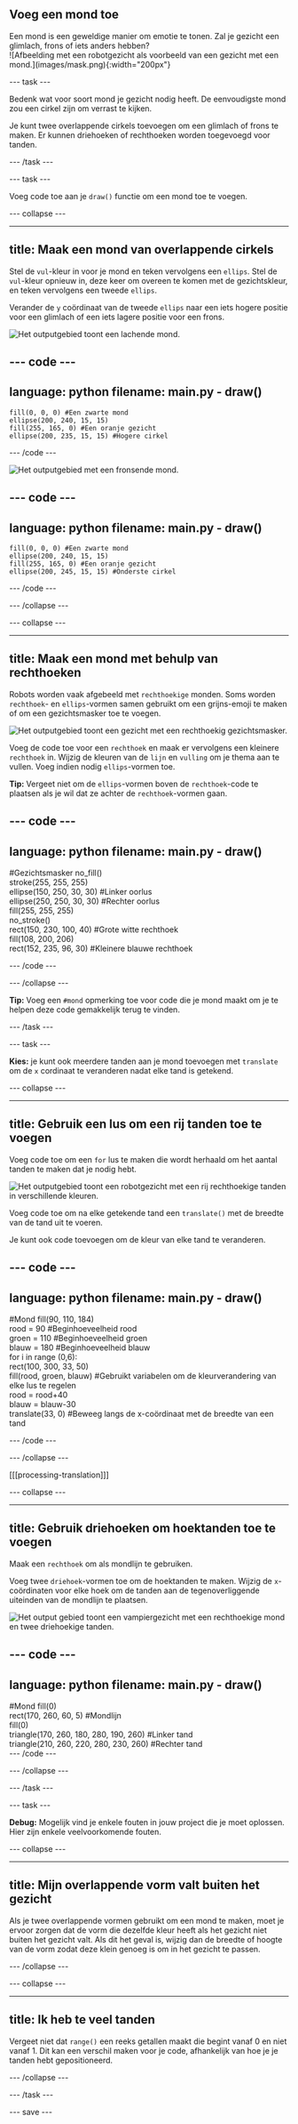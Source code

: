 ## Voeg een mond toe

<div style="display: flex; flex-wrap: wrap">
<div style="flex-basis: 200px; flex-grow: 1; margin-right: 15px;">
Een mond is een geweldige manier om emotie te tonen. Zal je gezicht een glimlach, frons of iets anders hebben? 
</div>
<div>
![Afbeelding met een robotgezicht als voorbeeld van een gezicht met een mond.](images/mask.png){:width="200px"}
</div>
</div>

--- task ---

Bedenk wat voor soort mond je gezicht nodig heeft. De eenvoudigste mond zou een cirkel zijn om verrast te kijken.

Je kunt twee overlappende cirkels toevoegen om een glimlach of frons te maken. Er kunnen driehoeken of rechthoeken worden toegevoegd voor tanden.

--- /task ---

--- task ---

Voeg code toe aan je `draw()` functie om een mond toe te voegen.

--- collapse ---

---
title: Maak een mond van overlappende cirkels
---

Stel de `vul`-kleur in voor je mond en teken vervolgens een `ellips`. Stel de `vul`-kleur opnieuw in, deze keer om overeen te komen met de gezichtskleur, en teken vervolgens een tweede `ellips`.

Verander de `y` coördinaat van de tweede `ellips` naar een iets hogere positie voor een glimlach of een iets lagere positie voor een frons.

![Het outputgebied toont een lachende mond.](images/smile.png)

--- code ---
---
language: python
filename: main.py - draw()
---

    fill(0, 0, 0) #Een zwarte mond
    ellipse(200, 240, 15, 15)
    fill(255, 165, 0) #Een oranje gezicht
    ellipse(200, 235, 15, 15) #Hogere cirkel

--- /code ---

![Het outputgebied met een fronsende mond.](images/frown.png)

--- code ---
---
language: python
filename: main.py - draw()
---

    fill(0, 0, 0) #Een zwarte mond
    ellipse(200, 240, 15, 15)
    fill(255, 165, 0) #Een oranje gezicht
    ellipse(200, 245, 15, 15) #Onderste cirkel

--- /code ---

--- /collapse ---

--- collapse ---

---
title: Maak een mond met behulp van rechthoeken
---

Robots worden vaak afgebeeld met `rechthoekige` monden. Soms worden `rechthoek`- en `ellips`-vormen samen gebruikt om een grijns-emoji te maken of om een gezichtsmasker toe te voegen.

![Het outputgebied toont een gezicht met een rechthoekig gezichtsmasker.](images/rectangle-mask.png)

Voeg de code toe voor een `rechthoek` en maak er vervolgens een kleinere `rechthoek` in. Wijzig de kleuren van de `lijn` en `vulling` om je thema aan te vullen. Voeg indien nodig `ellips`-vormen toe.

**Tip:** Vergeet niet om de `ellips`-vormen boven de `rechthoek`-code te plaatsen als je wil dat ze achter de `rechthoek`-vormen gaan.

--- code ---
---
language: python
filename: main.py - draw()
---
#Gezichtsmasker
no_fill()    
stroke(255, 255, 255)     
ellipse(150, 250, 30, 30) #Linker oorlus    
ellipse(250, 250, 30, 30) #Rechter oorlus    
fill(255, 255, 255)    
no_stroke()     
rect(150, 230, 100, 40) #Grote witte rechthoek    
fill(108, 200, 206)    
rect(152, 235, 96, 30) #Kleinere blauwe rechthoek

--- /code ---

--- /collapse ---

**Tip:** Voeg een `#mond` opmerking toe voor code die je mond maakt om je te helpen deze code gemakkelijk terug te vinden.

--- /task ---

--- task ---

**Kies:** je kunt ook meerdere tanden aan je mond toevoegen met `translate` om de `x` cordinaat te veranderen nadat elke tand is getekend.

--- collapse ---

---
title: Gebruik een lus om een rij tanden toe te voegen
---

Voeg code toe om een `for` lus te maken die wordt herhaald om het aantal tanden te maken dat je nodig hebt.

![Het outputgebied toont een robotgezicht met een rij rechthoekige tanden in verschillende kleuren.](images/robot-teeth.png)

Voeg code toe om na elke getekende tand een `translate()` met de breedte van de tand uit te voeren.

Je kunt ook code toevoegen om de kleur van elke tand te veranderen.

--- code ---
---
language: python
filename: main.py - draw()
---

#Mond
fill(90, 110, 184)     
  rood = 90 #Beginhoeveelheid rood   
  groen = 110 #Beginhoeveelheid groen    
  blauw = 180 #Beginhoeveelheid blauw    
  for i in range (0,6):     
    rect(100, 300, 33, 50)     
    fill(rood, groen, blauw) #Gebruikt variabelen om de kleurverandering van elke lus te regelen   
    rood = rood+40     
    blauw = blauw-30     
    translate(33, 0) #Beweeg langs de x-coördinaat met de breedte van een tand


--- /code ---

--- /collapse ---

[[[processing-translation]]]

--- collapse ---

---
title: Gebruik driehoeken om hoektanden toe te voegen
---

Maak een `rechthoek` om als mondlijn te gebruiken.

Voeg twee `driehoek`-vormen toe om de hoektanden te maken. Wijzig de `x`-coördinaten voor elke hoek om de tanden aan de tegenoverliggende uiteinden van de mondlijn te plaatsen.

![Het output gebied toont een vampiergezicht met een rechthoekige mond en twee driehoekige tanden.](images/vampire.png)

--- code ---
---
language: python
filename: main.py - draw()
---
#Mond
  fill(0)    
  rect(170, 260, 60, 5) #Mondlijn    
  fill(0)    
  triangle(170, 260, 180, 280, 190, 260) #Linker tand   
  triangle(210, 260, 220, 280, 230, 260) #Rechter tand    
--- /code ---

--- /collapse ---

--- /task ---

--- task ---

**Debug:** Mogelijk vind je enkele fouten in jouw project die je moet oplossen. Hier zijn enkele veelvoorkomende fouten.

--- collapse ---

---
title: Mijn overlappende vorm valt buiten het gezicht
---

Als je twee overlappende vormen gebruikt om een mond te maken, moet je ervoor zorgen dat de vorm die dezelfde kleur heeft als het gezicht niet buiten het gezicht valt. Als dit het geval is, wijzig dan de breedte of hoogte van de vorm zodat deze klein genoeg is om in het gezicht te passen.

--- /collapse ---


--- collapse ---

---
title: Ik heb te veel tanden
---

Vergeet niet dat `range()` een reeks getallen maakt die begint vanaf 0 en niet vanaf 1. Dit kan een verschil maken voor je code, afhankelijk van hoe je je tanden hebt gepositioneerd.

--- /collapse ---

--- /task ---

--- save ---
